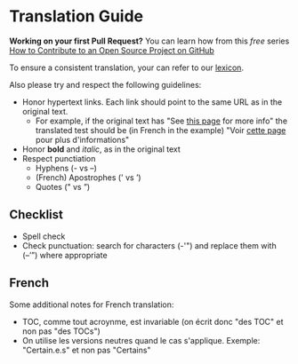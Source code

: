 Translation Guide
=======

**Working on your first Pull Request?** You can learn how from this *free* series [How to Contribute to an Open Source Project on GitHub](https://egghead.io/series/how-to-contribute-to-an-open-source-project-on-github)

To ensure a consistent translation, your can refer to our [lexicon](./lexicon.md).

Also please try and respect the following guidelines:

- Honor hypertext links. Each link should point to the same URL as in the original text. 
  - For example, if the original text has "See [this page](https://example.com) for more info" the translated test should be (in French in the example) "Voir [cette page](https://example.com) pour plus d'informations"
- Honor **bold** and *italic*, as in the original text
- Respect punctiation
  - Hyphens (- vs –)
  - (French) Apostrophes (' vs ’)
  - Quotes (" vs ”)

## Checklist 

- Spell check
- Check punctuation: search for characters (-'") and replace them with (–’”) where appropriate

## French

Some additional notes for French translation:

- TOC, comme tout acroynme, est invariable (on écrit donc "des TOC" et non pas "des TOCs")
- On utilise les versions neutres quand le cas s'applique. Exemple: "Certain.e.s" et non pas "Certains"
